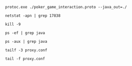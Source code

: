 ```shell
	protoc.exe ./poker_game_interaction.proto --java_out=./
```

```shell
	netstat -apn | grep 17838
```

```shell
	kill -9
```

```shell
	ps -ef | grep java
```

```shell
	ps -aux | grep java
```

```shell
	tailf -3 proxy.conf
```

``` shell
	tail -f proxy.conf
```

